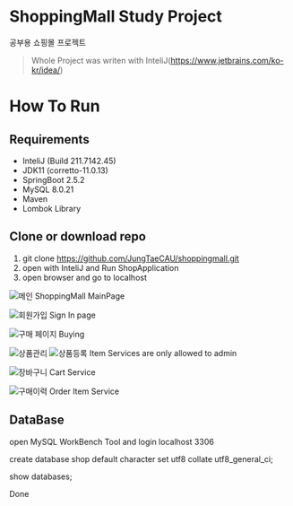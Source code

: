 # ShoppingMall Study Project

공부용 쇼핑몰 프로젝트
>Whole Project was writen with InteliJ(https://www.jetbrains.com/ko-kr/idea/)

**How To Run**
================
**Requirements**
----------------
* InteliJ (Build 211.7142.45)
* JDK11 (corretto-11.0.13)
* SpringBoot 2.5.2
* MySQL 8.0.21
* Maven
* Lombok Library

**Clone or download repo**
--------------------------
1. git clone https://github.com/JungTaeCAU/shoppingmall.git
2. open with InteliJ and Run ShopApplication
3. open browser and go to localhost

![메인](https://user-images.githubusercontent.com/37211139/147311331-05f39616-b2ec-4786-b4ec-6bf387f8ea9a.png)
ShoppingMall MainPage

![회원가입](https://user-images.githubusercontent.com/37211139/147311633-40c5acbe-be34-4977-be55-aad435fb888a.PNG)
Sign In page 

![구매 페이지](https://user-images.githubusercontent.com/37211139/147311464-c0278cf6-1565-4ddd-9b52-c5f3e89b8d23.PNG)
Buying

![상품관리](https://user-images.githubusercontent.com/37211139/147311514-2faa1cf2-3e6e-41a1-a77c-531cc7040731.PNG)
![상품등록](https://user-images.githubusercontent.com/37211139/147311522-49640625-0ddb-433e-a8f7-95b88d06c9da.PNG)
Item Services are only allowed to admin

![장바구니](https://user-images.githubusercontent.com/37211139/147311654-c87c1982-14ed-4a5b-a86c-0cfa845b69ea.PNG)
Cart Service

![구매이력](https://user-images.githubusercontent.com/37211139/147311675-d0ed4491-f702-4544-89d6-ecb95135f6bd.PNG)
Order Item Service


**DataBase**
---------------------
open MySQL WorkBench Tool and login localhost 3306

create database shop default character set utf8 collate utf8_general_ci;

show databases;

Done

